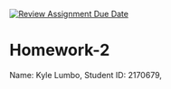 [![Review Assignment Due Date](https://classroom.github.com/assets/deadline-readme-button-22041afd0340ce965d47ae6ef1cefeee28c7c493a6346c4f15d667ab976d596c.svg)](https://classroom.github.com/a/deMBZ2Mq)
# Homework-2
Name: Kyle Lumbo, Student ID: 2170679,
